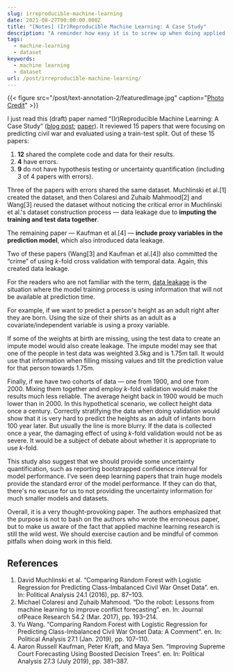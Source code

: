```yaml
---
slug: irreproducible-machine-learning
date: 2021-08-27T00:00:00.000Z
title: "[Notes] (Ir)Reproducible Machine Learning: A Case Study"
description: "A reminder how easy it is to screw up when doing applied ML research"
tags:
  - machine-learning
  - dataset
keywords:
  - machine learning
  - dataset
url: /post/irreproducible-machine-learning/
---
```


{{< figure src="/post/text-annotation-2/featuredImage.jpg" caption="[Photo Credit](https://pixabay.com/photos/mountains-alps-mountaineering-cold-4695049/)" >}}

I just read this (draft) paper named “(Ir)Reproducible Machine Learning: A Case Study” ([blog post](https://reproducible.cs.princeton.edu); [paper](https://reproducible.cs.princeton.edu/irreproducibility-paper.pdf)). It reviewed 15 papers that were focusing on predicting civil war and evaluated using a train-test split. Out of these 15 papers:

1. **12** shared the complete code and data for their results.
2. **4** have errors.
3. **9** do not have hypothesis testing or uncertainty quantification (including 3 of 4 papers with errors).

Three of the papers with errors shared the same dataset. Muchlinski et al.[1] created the dataset, and then Colaresi and Zuhaib Mahmood[2] and Wang[3] reused the dataset without noticing the critical error in Muchlinski et al.'s dataset construction process — data leakage due to **imputing the training and test data together**.

The remaining paper — Kaufman et al.[4] — **include proxy variables in the prediction model**, which also introduced data leakage.

Two of these papers (Wang[3] and Kaufman et al.[4]) also committed the “crime” of using _k_-fold cross validation with temporal data. Again, this created data leakage.

For the readers who are not familiar with the term, [data leakage](<https://www.wikiwand.com/en/Leakage_(machine_learning)>) is the situation where the model training process is using information that will not be available at prediction time.

For example, if we want to predict a person's height as an adult right after they are born. Using the size of their shirts as an adult as a covariate/independent variable is using a proxy variable.

If some of the weights at birth are missing, using the test data to create an impute model would also create leakage. The impute model may see that one of the people in test data was weighted 3.5kg and is 1.75m tall. It would use that information when filling missing values and tilt the prediction value for that person towards 1.75m.

Finally, if we have two cohorts of data — one from 1900, and one from 2000. Mixing them together and employ _k_-fold validation would make the results much less reliable. The average height back in 1900 would be much lower than in 2000. In this hypothetical scenario, we collect height data once a century. Correctly stratifying the data when doing validation would show that it is very hard to predict the heights as an adult of infants born 100 year later. But usually the line is more blurry. If the data is collected once a year, the damaging effect of using _k_-fold validation would not be as severe. It would be a subject of debate about whether it is appropriate to use _k_-fold.

This study also suggest that we should provide some uncertainty quantification, such as reporting bootstrapped confidence interval for model performance. I've seen deep learning papers that train huge models provide the standard error of the model performance. If they can do that, there's no excuse for us to not providing the uncertainty information for much smaller models and datasets.

Overall, it is a very thought-provoking paper. The authors emphasized that the purpose is not to bash on the authors who wrote the erroneous paper, but to make us aware of the fact that applied machine learning research is still the wild west. We should exercise caution and be mindful of common pitfalls when doing work in this field.

## References

1. David Muchlinski et al. “Comparing Random Forest with Logistic Regression for Predicting Class-Imbalanced Civil War Onset Data”. en. In: Political Analysis 24.1 (2016), pp. 87–103.
2. Michael Colaresi and Zuhaib Mahmood. “Do the robot: Lessons from machine learning to improve conflict forecasting”. en. In: Journal ofPeace Research 54.2 (Mar. 2017), pp. 193–214.
3. Yu Wang. “Comparing Random Forest with Logistic Regression for Predicting Class-Imbalanced Civil War Onset Data: A Comment”. en. In: Political Analysis 27.1 (Jan. 2019), pp. 107–110.
4. Aaron Russell Kaufman, Peter Kraft, and Maya Sen. “Improving Supreme Court Forecasting Using Boosted Decision Trees”. en. In: Political Analysis 27.3 (July 2019), pp. 381–387.
